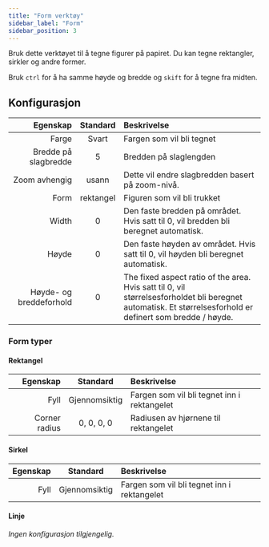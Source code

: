 ```yaml
---
title: "Form verktøy"
sidebar_label: "Form"
sidebar_position: 3
---
```



Bruk dette verktøyet til å tegne figurer på papiret. Du kan tegne rektangler, sirkler og andre former.

Bruk `ctrl` for å ha samme høyde og bredde og `skift` for å tegne fra midten.

## Konfigurasjon

|                Egenskap | Standard  | Beskrivelse                                                                                                                                                |
| -----------------------:|:---------:|:---------------------------------------------------------------------------------------------------------------------------------------------------------- |
|                   Farge |   Svart   | Fargen som vil bli tegnet                                                                                                                                  |
|    Bredde på slagbredde |     5     | Bredden på slaglengden                                                                                                                                     |
|           Zoom avhengig |   usann   | Dette vil endre slagbredden basert på zoom-nivå.                                                                                                           |
|                    Form | rektangel | Figuren som vil bli trukket                                                                                                                                |
|                   Width |     0     | Den faste bredden på området. Hvis satt til 0, vil bredden bli beregnet automatisk.                                                                        |
|                   Høyde |     0     | Den faste høyden av området. Hvis satt til 0, vil høyden bli beregnet automatisk.                                                                          |
| Høyde- og breddeforhold |     0     | The fixed aspect ratio of the area. Hvis satt til 0, vil størrelsesforholdet bli beregnet automatisk. Et størrelsesforhold er definert som bredde / høyde. |

### Form typer

#### Rektangel

|      Egenskap |   Standard    | Beskrivelse                                 |
| -------------:|:-------------:|:------------------------------------------- |
|          Fyll | Gjennomsiktig | Fargen som vil bli tegnet inn i rektangelet |
| Corner radius |  0, 0, 0, 0   | Radiusen av hjørnene til rektangelet        |

#### Sirkel

| Egenskap |   Standard    | Beskrivelse                                 |
| --------:|:-------------:|:------------------------------------------- |
|     Fyll | Gjennomsiktig | Fargen som vil bli tegnet inn i rektangelet |

#### Linje

*Ingen konfigurasjon tilgjengelig.*
